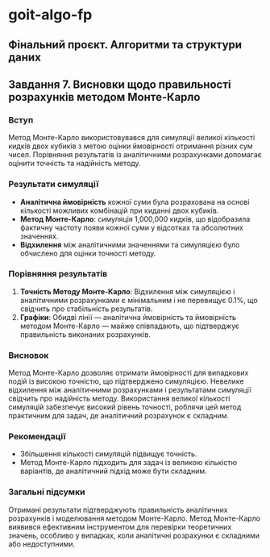 # goit-algo-fp
## Фiнальний проєкт. Алгоритми та структури даних


## Завдання 7. Висновки щодо правильності розрахунків методом Монте-Карло

### Вступ
Метод Монте-Карло використовувався для симуляції великої кількості кидків двох кубиків з метою оцінки ймовірності отримання різних сум чисел. Порівняння результатів із аналітичними розрахунками допомагає оцінити точність та надійність методу.

### Результати симуляції
- **Аналітична ймовірність** кожної суми була розрахована на основі кількості можливих комбінацій при киданні двох кубиків.
- **Метод Монте-Карло**: симуляція 1,000,000 кидків, що відобразила фактичну частоту появи кожної суми у відсотках та абсолютних значеннях.
- **Відхилення** між аналітичними значеннями та симуляцією було обчислено для оцінки точності методу.

### Порівняння результатів
1. **Точність Методу Монте-Карло**: Відхилення між симуляцією і аналітичними розрахунками є мінімальним і не перевищує 0.1%, що свідчить про стабільність результатів.
2. **Графіки**: Обидві лінії — аналітична ймовірність та ймовірність методом Монте-Карло — майже співпадають, що підтверджує правильність виконаних розрахунків.

### Висновок
Метод Монте-Карло дозволяє отримати ймовірності для випадкових подій із високою точністю, що підтверджено симуляцією. Невелике відхилення між аналітичними розрахунками і результатами симуляції свідчить про надійність методу. Використання великої кількості симуляцій забезпечує високий рівень точності, роблячи цей метод практичним для задач, де аналітичний розрахунок є складним.

### Рекомендації
- Збільшення кількості симуляцій підвищує точність.
- Метод Монте-Карло підходить для задач із великою кількістю варіантів, де аналітичний підхід може бути складним.

### Загальні підсумки
Отримані результати підтверджують правильність аналітичних розрахунків і моделювання методом Монте-Карло. Метод Монте-Карло виявився ефективним інструментом для перевірки теоретичних значень, особливо у випадках, коли аналітичні розрахунки є складними або недоступними.